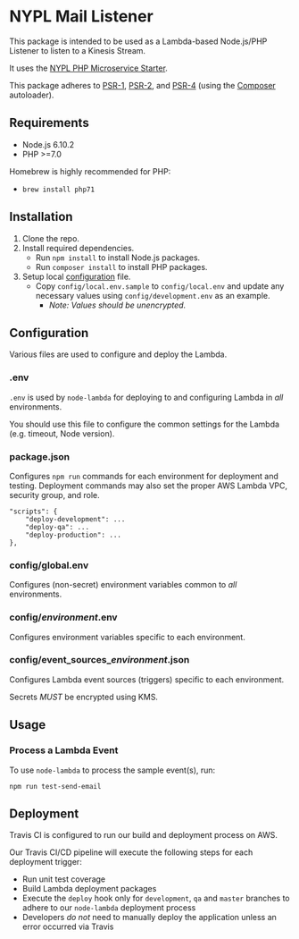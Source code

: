 # NYPL Mail Listener

This package is intended to be used as a Lambda-based Node.js/PHP Listener to listen to a Kinesis Stream. 

It uses the 
[NYPL PHP Microservice Starter](https://github.com/NYPL/php-microservice-starter).

This package adheres to [PSR-1](http://www.php-fig.org/psr/psr-1/), 
[PSR-2](http://www.php-fig.org/psr/psr-2/), and [PSR-4](http://www.php-fig.org/psr/psr-4/) 
(using the [Composer](https://getcomposer.org/) autoloader).

## Requirements

* Node.js 6.10.2
* PHP >=7.0 

Homebrew is highly recommended for PHP:
  * `brew install php71`  

## Installation

1. Clone the repo.
2. Install required dependencies.
   * Run `npm install` to install Node.js packages.
   * Run `composer install` to install PHP packages.
3. Setup local [configuration](#configuration) file.
   * Copy `config/local.env.sample` to `config/local.env` and update any necessary values using `config/development.env` as an example.
     * _Note: Values should be unencrypted._

## Configuration

Various files are used to configure and deploy the Lambda.

### .env

`.env` is used by `node-lambda` for deploying to and configuring Lambda in *all* environments. 

You should use this file to configure the common settings for the Lambda (e.g. timeout, Node version). 

### package.json

Configures `npm run` commands for each environment for deployment and testing. Deployment commands may also set the proper AWS Lambda VPC, security group, and role.
 
~~~~
"scripts": {
    "deploy-development": ...
    "deploy-qa": ...
    "deploy-production": ...
},
~~~~

### config/global.env

Configures (non-secret) environment variables common to *all* environments.

### config/*environment*.env

Configures environment variables specific to each environment.

### config/event_sources_*environment*.json

Configures Lambda event sources (triggers) specific to each environment.

Secrets *MUST* be encrypted using KMS.

## Usage

### Process a Lambda Event

To use `node-lambda` to process the sample event(s), run:

~~~~
npm run test-send-email
~~~~

## Deployment

Travis CI is configured to run our build and deployment process on AWS.

Our Travis CI/CD pipeline will execute the following steps for each deployment trigger:

* Run unit test coverage
* Build Lambda deployment packages
* Execute the `deploy` hook only for `development`, `qa` and `master` branches to adhere to our `node-lambda` deployment process
* Developers _do not_ need to manually deploy the application unless an error occurred via Travis
